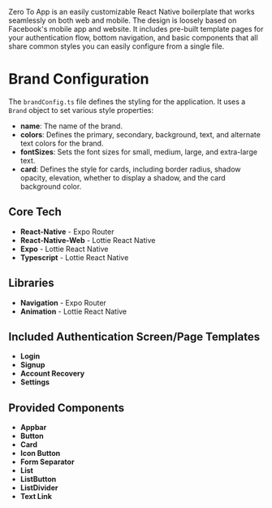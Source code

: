 Zero To App is an easily customizable React Native boilerplate that works seamlessly on both web and mobile. The design is loosely based on Facebook's mobile app and website. 
It includes pre-built template pages for your authentication flow, bottom navigation, and basic components that all share common styles you can easily configure from a single file. 

# Brand Configuration

The `brandConfig.ts` file defines the styling for the application. It uses a `Brand` object to set various style properties:

- **name**: The name of the brand.
- **colors**: Defines the primary, secondary, background, text, and alternate text colors for the brand.
- **fontSizes**: Sets the font sizes for small, medium, large, and extra-large text.
- **card**: Defines the style for cards, including border radius, shadow opacity, elevation, whether to display a shadow, and the card background color.


## Core Tech
- **React-Native** - Expo Router
- **React-Native-Web** - Lottie React Native
- **Expo** - Lottie React Native
- **Typescript** - Lottie React Native

## Libraries
- **Navigation** - Expo Router
- **Animation** - Lottie React Native

## Included Authentication Screen/Page Templates

- **Login**
- **Signup**
- **Account Recovery**
- **Settings**


## Provided Components

- **Appbar**
- **Button**
- **Card**
- **Icon Button**
- **Form Separator**
- **List**
- **ListButton**
- **ListDivider**
- **Text Link**
